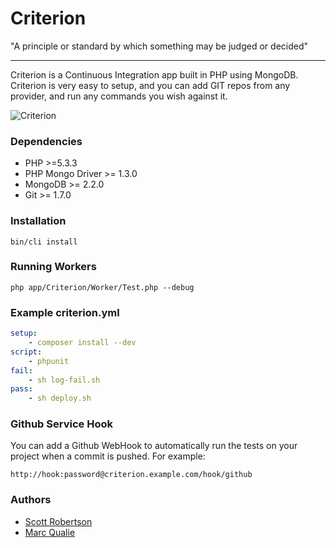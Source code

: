 Criterion
===
"A principle or standard by which something may be judged or decided"

----

Criterion is a Continuous Integration app built in PHP using MongoDB. Criterion is very easy to setup, and you can add GIT repos from any provider, and run any commands you wish against it.

![Criterion](http://f.cl.ly/items/3c1D2e0H061S3W1Q0e3I/Screen%20Shot%202013-07-14%20at%2012.39.35.png)

### Dependencies

- PHP >=5.3.3
- PHP Mongo Driver >= 1.3.0
- MongoDB >= 2.2.0
- Git >= 1.7.0

### Installation

```shell
bin/cli install
```

### Running Workers

```shell
php app/Criterion/Worker/Test.php --debug
```

### Example criterion.yml
```yml
setup:
    - composer install --dev
script:
    - phpunit
fail:
    - sh log-fail.sh
pass:
    - sh deploy.sh
```

### Github Service Hook
You can add a Github WebHook to automatically run the tests on your project when a commit is pushed. For example:

```
http://hook:password@criterion.example.com/hook/github
```

### Authors
- [Scott Robertson](http://github.com/scottymeuk)
- [Marc Qualie](http://github.com/marcqualie)
